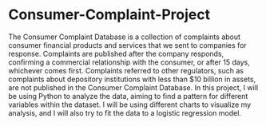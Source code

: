# Consumer-Complaint-Project
The Consumer Complaint Database is a collection of complaints about consumer financial products and services that we sent to companies for response. Complaints are published after the company responds, confirming a commercial relationship with the consumer, or after 15 days, whichever comes first. Complaints referred to other regulators, such as complaints about depository institutions with less than $10 billion in assets, are not published in the Consumer Complaint Database.  In this project, I will be using Python to analyze the data, aiming to find a pattern for different variables within the dataset. I will be using different charts to visualize my analysis, and I will also try to fit the data to a logistic regression model.

